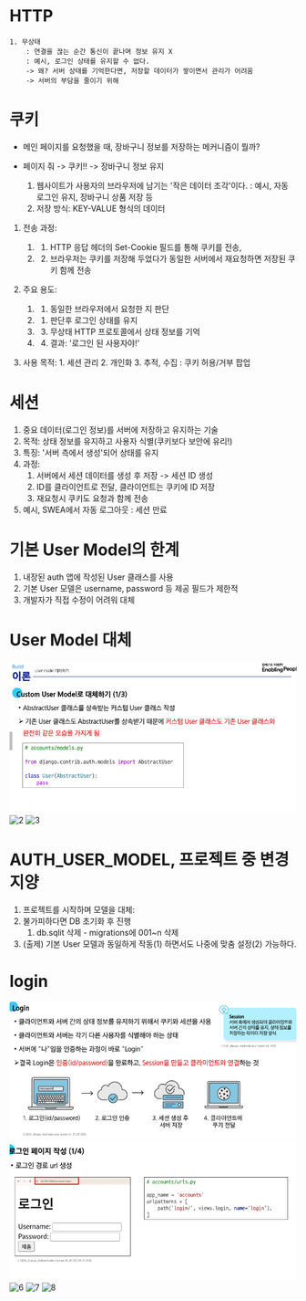 # HTTP

    1. 무상태
        : 연결을 끊는 순간 통신이 끝나며 정보 유지 X
        : 예시, 로그인 상태를 유지할 수 없다.
        -> 왜? 서버 상태를 기억한다면, 저장할 데이터가 쌓이면서 관리가 어려움
        -> 서버의 부담을 줄이기 위해

# 쿠키

- 메인 페이지를 요청했을 때, 장바구니 정보를 저장하는 메커니즘이 뭘까?
- 페이지 줘 -> 쿠키!! -> 장바구니 정보 유지

  1. 웹사이트가 사용자의 브라우저에 남기는 '작은 데이터 조각'이다.
     : 예시, 자동 로그인 유지, 장바구니 상품 저장 등
  2. 저장 방식: KEY-VALUE 형식의 데이터

1. 전송 과정:

   1. 1. HTTP 응답 헤더의 Set-Cookie 필드를 통해 쿠키를 전송,
   2. 2. 브라우저는 쿠키를 저장해 두었다가 동일한 서버에서 재요청하면 저장된 쿠키 함께 전송

2. 주요 용도:

   1. 1. 동일한 브라우저에서 요청한 지 판단
   2. 1. 판단후 로그인 상태를 유지
   3. 3. 무상태 HTTP 프로토콜에서 상태 정보를 기억
   4. 4. 결과: '로그인 된 사용자야!'

3. 사용 목적: 1. 세션 관리 2. 개인화 3. 추적, 수집 : 쿠키 허용/거부 팝업

# 세션

1. 중요 데이터(로그인 정보)를 서버에 저장하고 유지하는 기술
2. 목적: 상태 정보를 유지하고 사용자 식별(쿠키보다 보안에 유리!)
3. 특징: '서버 측에서 생성'되어 상태를 유지
4. 과정:
   1. 서버에서 세션 데이터를 생성 후 저장 -> 세션 ID 생성
   2. ID를 클라이언트로 전달, 클라이언트는 쿠키에 ID 저장
   3. 재요청시 쿠키도 요청과 함께 전송
5. 예시, SWEA에서 자동 로그아웃 : 세션 만료

# 기본 User Model의 한계

1. 내장된 auth 앱에 작성된 User 클래스를 사용
2. 기본 User 모델은 username, password 등 제공 필드가 제한적
3. 개발자가 직접 수정이 어려워 대체

# User Model 대체

![1](./0930-1.png)
![2](/0930-2.png)
![3](/0930-3.png)

# AUTH_USER_MODEL, 프로젝트 중 변경 지양

1.  프로젝트를 시작하며 모델을 대체:
2.  불가피하다면 DB 초기화 후 진행
    1. db.sqlit 삭제 - migrations에 001~n 삭제
3.  (출제) 기본 User 모델과 동일하게 작동(1) 하면서도 나중에 맞춤 설정(2) 가능하다.

# login

![4](./0930-4.png)
![5](./0930-5.png)
![6](/0930-6.png)
![7](/0930-7.png)
![8](/0930-8.png)
